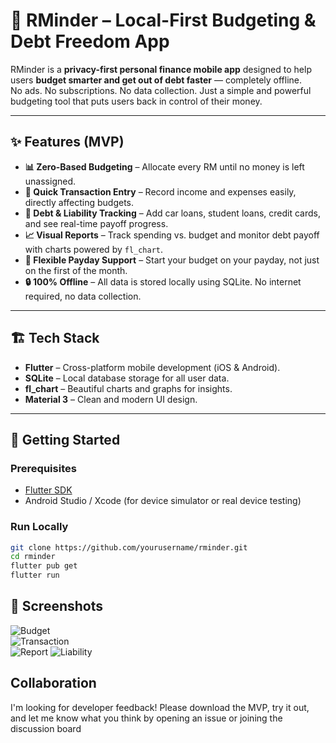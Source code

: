 # 📱 RMinder – Local-First Budgeting & Debt Freedom App

RMinder is a **privacy-first personal finance mobile app** designed to help users **budget smarter and get out of debt faster** — completely offline.  
No ads. No subscriptions. No data collection. Just a simple and powerful budgeting tool that puts users back in control of their money.

---

## ✨ Features (MVP)

- **📊 Zero-Based Budgeting** – Allocate every RM until no money is left unassigned.  
- **💸 Quick Transaction Entry** – Record income and expenses easily, directly affecting budgets.  
- **🏦 Debt & Liability Tracking** – Add car loans, student loans, credit cards, and see real-time payoff progress.  
- **📈 Visual Reports** – Track spending vs. budget and monitor debt payoff with charts powered by `fl_chart`.  
- **📅 Flexible Payday Support** – Start your budget on your payday, not just on the first of the month.  
- **🔒 100% Offline** – All data is stored locally using SQLite. No internet required, no data collection.  

---

## 🏗️ Tech Stack

- **Flutter** – Cross-platform mobile development (iOS & Android).
- **SQLite** – Local database storage for all user data.
- **fl_chart** – Beautiful charts and graphs for insights.
- **Material 3** – Clean and modern UI design.

---

## 🚀 Getting Started

### Prerequisites
- [Flutter SDK](https://docs.flutter.dev/get-started/install)
- Android Studio / Xcode (for device simulator or real device testing)

### Run Locally
```bash
git clone https://github.com/yourusername/rminder.git
cd rminder
flutter pub get
flutter run
```

## 📱 Screenshots
![Budget](screenshots/budget_page.png)  
![Transaction](screenshots/transaction_page.png)  
![Report](screenshots/report_page.png) 
![Liability](screenshots/liabilities_page.png) 

## Collaboration
I'm looking for developer feedback! Please download the MVP, try it out, and let me know what you think by opening an issue or joining the discussion board

